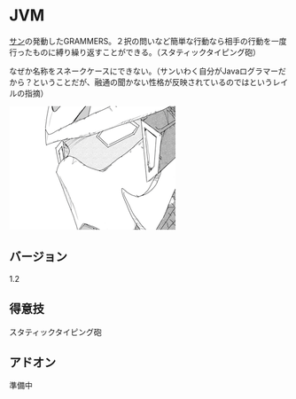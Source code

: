 JVM
=====

[サン](./profile.me.md)の発動したGRAMMERS。２択の問いなど簡単な行動なら相手の行動を一度行ったものに縛り繰り返すことができる。（スタティックタイピング砲）

なぜか名称をスネークケースにできない。（サンいわく自分がJavaログラマーだから？ということだが、融通の聞かない性格が反映されているのではというレイルの指摘）

![image](./image.gr.png)




バージョン
------
1.2

得意技
------
スタティックタイピング砲

アドオン
------
準備中

